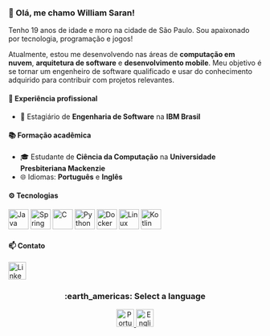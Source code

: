 ### :star2: Olá, me chamo William Saran!
Tenho 19 anos de idade e moro na cidade de São Paulo. Sou apaixonado por tecnologia, programação e jogos!

Atualmente, estou me desenvolvendo nas áreas de **computação em nuvem**, **arquitetura de software** e **desenvolvimento mobile**.
Meu objetivo é se tornar um engenheiro de software qualificado e usar do conhecimento adquirido para contribuir com projetos relevantes.


#### :briefcase: Experiência profissional
- :office: Estagiário de **Engenharia de Software** na **IBM Brasil**


#### :books: Formação acadêmica
- :mortar_board: Estudante de **Ciência da Computação** na **Universidade Presbiteriana Mackenzie**
- :globe_with_meridians: Idiomas: **Português** e **Inglês**


#### :gear: Tecnologias
<p align="left">
    <img src="https://cdn.jsdelivr.net/gh/devicons/devicon@latest/icons/java/java-original.svg" height=40em alt="Java" />
    <img src="https://cdn.jsdelivr.net/gh/devicons/devicon@latest/icons/spring/spring-original.svg" height=40em alt="Spring Framework" />
    <img src="https://cdn.jsdelivr.net/gh/devicons/devicon@latest/icons/c/c-original.svg" height=40em alt="C" />
    <img src="https://cdn.jsdelivr.net/gh/devicons/devicon@latest/icons/python/python-original.svg" height=40em alt="Python" />
    <img src="https://cdn.jsdelivr.net/gh/devicons/devicon@latest/icons/docker/docker-original.svg" height=40em alt="Docker" />
    <img src="https://cdn.jsdelivr.net/gh/devicons/devicon@latest/icons/linux/linux-original.svg" height=40em alt="Linux" />
    <img src="https://cdn.jsdelivr.net/gh/devicons/devicon@latest/icons/kotlin/kotlin-original.svg" height=40em alt="Kotlin" />
</p>


#### :mailbox: Contato
<a href="https://www.linkedin.com/in/williamsaran/">
    <img src="https://cdn.jsdelivr.net/gh/devicons/devicon@latest/icons/linkedin/linkedin-original.svg" height=35em alt="LinkedIn"/>
</a>

<div align="center">
    <h3>:earth_americas: Select a language</h3>
    <a href="https://github.com/williamsaranjr/" alt="Português">
        <img src="https://flagpedia.net/data/flags/w1160/br.webp" height=35em alt="Português" />
    </a>
    <a href="https://github.com/williamsaranjr/williamsaranjr/docs/README-en.md](https://github.com/williamsaranjr/williamsaranjr/blob/main/docs/README-en.md" alt="English">
        <img src="https://flagpedia.net/data/flags/w1160/gb.webp" height=35em alt="English" />
    </a>
</div>

